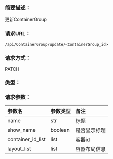 ### **简要描述：**

更新ContainerGroup

### **请求URL：**

`/api/ContainerGroup/update/<ContainerGroup_id>`

### **请求方式：**

PATCH

### **类型：**


### **请求参数：**

|参数名|参数类型|备注|
|:--|:--|:--|
|name|str|标题|
|show_name|boolean|是否显示标题|
|container_id_list|list|容器id|
|layout_list|list|容器布局信息|
